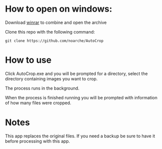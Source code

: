 # How to open on windows:

  Download [winrar](https://www.rarlab.com/rar/winrar-x64-701.exe) to combine and open the archive
  
  Clone this repo with the following command: 

    git clone https://github.com/noarche/AutoCrop


# How to use

  Click AutoCrop.exe and you will be prompted for a directory, select the directory containing images you want to crop. 

  The process runs in the background. 

  When the process is finished running you will be prompted with information of how many files were cropped.


  # Notes

  This app replaces the original files. If you need a backup be sure to have it before processing with this app. 
